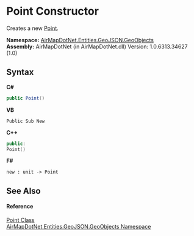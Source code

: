 # Point Constructor 
 

Creates a new <a href="18a3ef36-c759-647e-b544-42f042f2d528">Point</a>.

**Namespace:**&nbsp;<a href="53277a20-13b4-4ad7-12a4-b69a3037c159">AirMapDotNet.Entities.GeoJSON.GeoObjects</a><br />**Assembly:**&nbsp;AirMapDotNet (in AirMapDotNet.dll) Version: 1.0.6313.34627 (1.0)

## Syntax

**C#**<br />
``` C#
public Point()
```

**VB**<br />
``` VB
Public Sub New
```

**C++**<br />
``` C++
public:
Point()
```

**F#**<br />
``` F#
new : unit -> Point
```


## See Also


#### Reference
<a href="18a3ef36-c759-647e-b544-42f042f2d528">Point Class</a><br /><a href="53277a20-13b4-4ad7-12a4-b69a3037c159">AirMapDotNet.Entities.GeoJSON.GeoObjects Namespace</a><br />